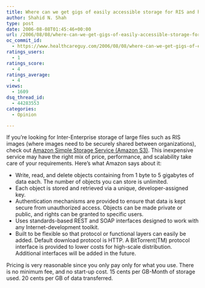 ```yaml
---
title: Where can we get gigs of easily accessible storage for RIS and healthcare images?
author: Shahid N. Shah
type: post
date: 2006-08-08T01:45:46+00:00
url: /2006/08/08/where-can-we-get-gigs-of-easily-accessible-storage-for-ris-and-healthcare-images/
oc_commit_id:
  - https://www.healthcareguy.com/2006/08/08/where-can-we-get-gigs-of-easily-accessible-storage-for-ris-and-healthcare-images/1478769055
ratings_users:
  - 1
ratings_score:
  - 4
ratings_average:
  - 4
views:
  - 1609
dsq_thread_id:
  - 44283553
categories:
  - Opinion

---
```

If you&#8217;re looking for Inter-Enterprise storage of large files such as RIS images (where images need to be securely shared between organizations), check out [Amazon Simple Storage Service (Amazon S3)][1]. This inexpensive service may have the right mix of price, performance, and scalability take care of your requirements. Here&#8217;s what Amazon says about it:

  * Write, read, and delete objects containing from 1 byte to 5 gigabytes of data each. The number of objects you can store is unlimited.
  * Each object is stored and retrieved via a unique, developer-assigned key.
  * Authentication mechanisms are provided to ensure that data is kept secure from unauthorized access. Objects can be made private or public, and rights can be granted to specific users.
  * Uses standards-based REST and SOAP interfaces designed to work with any Internet-development toolkit.
  * Built to be flexible so that protocol or functional layers can easily be added. Default download protocol is HTTP. A BitTorrent(TM) protocol interface is provided to lower costs for high-scale distribution. Additional interfaces will be added in the future. 

Pricing is very reasonable since you only pay only for what you use. There is no minimum fee, and no start-up cost. 15 cents per GB-Month of storage used. 20 cents per GB of data transferred.

 [1]: http://www.amazon.com/b/ref=sc_fe_l_2/103-2433493-3963019?ie=UTF8&node=16427261&no=15879911&me=A36L942TSJ2AJA